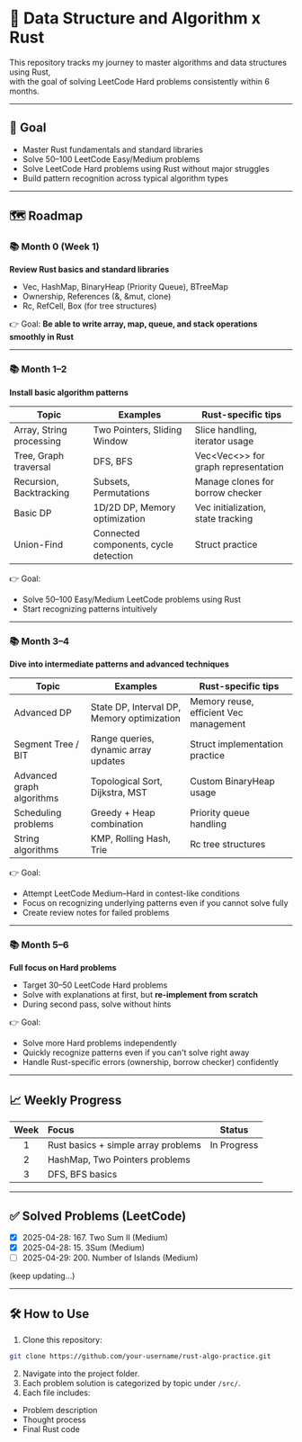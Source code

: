 # 🦀 Data Structure and Algorithm x Rust

This repository tracks my journey to master algorithms and data structures using Rust,  
with the goal of solving LeetCode Hard problems consistently within 6 months.

---

## 🚀 Goal

- Master Rust fundamentals and standard libraries
- Solve 50–100 LeetCode Easy/Medium problems
- Solve LeetCode Hard problems using Rust without major struggles
- Build pattern recognition across typical algorithm types

---

## 🗺️ Roadmap

### 📚 Month 0 (Week 1)

**Review Rust basics and standard libraries**

- Vec, HashMap, BinaryHeap (Priority Queue), BTreeMap
- Ownership, References (&, &mut, clone)
- Rc, RefCell, Box (for tree structures)

👉 Goal: **Be able to write array, map, queue, and stack operations smoothly in Rust**

---

### 📚 Month 1–2

**Install basic algorithm patterns**

| Topic                    | Examples                              | Rust-specific tips                  |
| ------------------------ | ------------------------------------- | ----------------------------------- |
| Array, String processing | Two Pointers, Sliding Window          | Slice handling, iterator usage      |
| Tree, Graph traversal    | DFS, BFS                              | Vec<Vec<>> for graph representation |
| Recursion, Backtracking  | Subsets, Permutations                 | Manage clones for borrow checker    |
| Basic DP                 | 1D/2D DP, Memory optimization         | Vec initialization, state tracking  |
| Union-Find               | Connected components, cycle detection | Struct practice                     |

👉 Goal:

- Solve 50–100 Easy/Medium LeetCode problems using Rust
- Start recognizing patterns intuitively

---

### 📚 Month 3–4

**Dive into intermediate patterns and advanced techniques**

| Topic                     | Examples                                   | Rust-specific tips                     |
| ------------------------- | ------------------------------------------ | -------------------------------------- |
| Advanced DP               | State DP, Interval DP, Memory optimization | Memory reuse, efficient Vec management |
| Segment Tree / BIT        | Range queries, dynamic array updates       | Struct implementation practice         |
| Advanced graph algorithms | Topological Sort, Dijkstra, MST            | Custom BinaryHeap usage                |
| Scheduling problems       | Greedy + Heap combination                  | Priority queue handling                |
| String algorithms         | KMP, Rolling Hash, Trie                    | Rc<RefCell> tree structures            |

👉 Goal:

- Attempt LeetCode Medium–Hard in contest-like conditions
- Focus on recognizing underlying patterns even if you cannot solve fully
- Create review notes for failed problems

---

### 📚 Month 5–6

**Full focus on Hard problems**

- Target 30–50 LeetCode Hard problems
- Solve with explanations at first, but **re-implement from scratch**
- During second pass, solve without hints

👉 Goal:

- Solve more Hard problems independently
- Quickly recognize patterns even if you can't solve right away
- Handle Rust-specific errors (ownership, borrow checker) confidently

---

## 📈 Weekly Progress

| Week | Focus                               |   Status    |
| :--: | :---------------------------------- | :---------: |
|  1   | Rust basics + simple array problems | In Progress |
|  2   | HashMap, Two Pointers problems      |             |
|  3   | DFS, BFS basics                     |             |

---

## ✅ Solved Problems (LeetCode)

- [x] 2025-04-28: 167. Two Sum II (Medium)
- [x] 2025-04-28: 15. 3Sum (Medium)
- [ ] 2025-04-29: 200. Number of Islands (Medium)

(keep updating...)

---

## 🛠️ How to Use

1. Clone this repository:

```bash
git clone https://github.com/your-username/rust-algo-practice.git
```

2. Navigate into the project folder.
3. Each problem solution is categorized by topic under `/src/`.
4. Each file includes:

- Problem description
- Thought process
- Final Rust code
